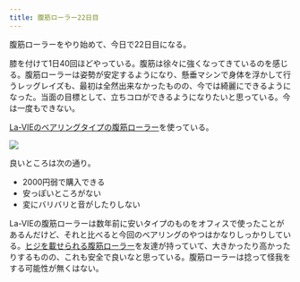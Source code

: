 ```yaml
---
title: 腹筋ローラー22日目
---
```

腹筋ローラーをやり始めて、今日で22日目になる。

膝を付けて1日40回ほどやっている。腹筋は徐々に強くなってきているのを感じる。腹筋ローラーは姿勢が安定するようになり、懸垂マシンで身体を浮かして行うレッグレイズも、最初は全然出来なかったものの、今では綺麗にできるようになった。当面の目標として、立ちコロができるようになりたいと思っている。今は一度もできない。

[La-VIEのベアリングタイプの腹筋ローラー](https://www.amazon.co.jp/dp/B07DNVTVVM)を使っている。

![](https://lh3.googleusercontent.com/docs/AG8NV2Z-6uBHFolgt5Cyi9u0hFzHIPMw3hnQ0NXVrOUflfvV5yDjzOU5fXVVFE5bAfSq4nxtJ54AcQLtSm9W5ABoGlRvh2z_aGUWHlC2iddW9WSoh0KOSM9WU0t0rZghQMjWJXnLnt7qoaTTADQPqj7DZTmgHbMY73Iust41lTFgX0wlYNUTVKpP8ph56kiBov9qZrmcoVk_DTmLpS0LGTpKHePkbQyU9ezfGSA6hQmHWjXnyVQwf8gqc_z1ODI8OWqyL3vfA8WS16MIv9JY35Inrdz6u9TLk1cHd9H3Wqe8J0Qp_VdbaYBTO_DIGO812KhuCsUXh1p0iYG9yzpH1gjh3asDXMI103TgphnjL_31V7Cy1ydNKUkjbOnFC9LRG7WNiD8MT18kFMZZK2tis3v1LasblR7HM_OaWxQVejdaQzNWWCO7Dmy7U23qBEH6dQdY8Gp_h3036Tyx0t0c_lKJkt2NOoyhiJkcOZeXh0s1o-01H3oidbXgxuEWWHeYFdhxd-3uKE4Tb3sPC3quny5_KgGPiscjLOtvYHifDF4iDgEJwscrSPKyFUYfD6paRyydZfr5CSiXBKFMdom7qAHjfGQn8RrkNUSWsD5TWJuBGG4r-OyHwR5SyRMrZsOuczepSSP0A_JEt0YgPPFtuxirNUl1gNkfBeCGY_fXVaFnvuu-MI-gTfv3-BE3YzU-QYiM4dqFsRgiKC_c0c1g1kAXsTaW7fAEddK1QH6JzVDRzmt8i3_cRopFyZbOQMVuyxc2jFYf-e7KYjf060vQZyCs-k-znUSC-ao0KXPP9B0LA_VpFO0cy-Z3qJiko6VT5ZXmn4MCzdhDlngzuIOe5pomc_r0XGDP1LBkP0VNwytuWSTGx1bTPY5BwS1s8S_ZMu9gM4w_YHAhHO1XWew8WJZdk-PK74E24Is7cQ_mM4B7NF90lNWLCWjRjwiQUPMJ94U-iUVTuhR52Mq9us15LwMez18txEH5qQhrHToL7nibVVGALExh1mKc22ljCRszZNek8H4zAUYuU2P6wiD7kpVm9UslFTW3rpwVWHZL9W1i5Xfxxgw222aeCz29bHNGRfysLmNJpbb3r4r7H-VwHuuMUoUcgbypnQtx7FljTMOV8OmUBtmwD5Jr8UwS_0F1gNNrjvJwepVCrVt795bvsUVs8REZ-kMK4qlrSsJZkSF_A42t9MJtUrtmH00RRnhtm72CrcuWXw2NggA3v3DLusXMx6heKXZSjoQfy8GOCir30WQMIpox)

良いところは次の通り。

*   2000円弱で購入できる
*   安っぽいところがない
*   変にバリバリと音がしたりしない

La-VIEの腹筋ローラーは数年前に安いタイプのものをオフィスで使ったことがあるんだけど、それと比べると今回のベアリングのやつはかなりしっかりしている。[ヒジを載せられる腹筋ローラー](https://www.amazon.co.jp/dp/B08MPRQ4PD)を友達が持っていて、大きかったり高かったりするものの、これも安全で良いなと思っている。腹筋ローラーは捻って怪我をする可能性が無くはない。
